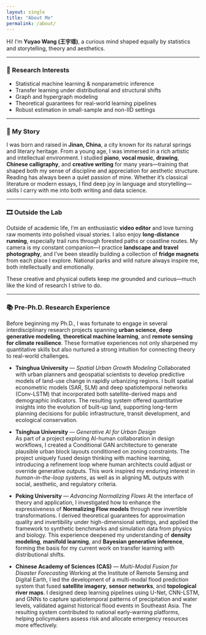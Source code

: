```yaml
---
layout: single
title: "About Me"
permalink: /about/
---
```


Hi! I’m **Yuyao Wang (王宇瑶)**, a curious mind shaped equally by statistics and storytelling, theory and aesthetics.  

---

### 🧠 Research Interests

- Statistical machine learning & nonparametric inference  
- Transfer learning under distributional and structural shifts  
- Graph and hypergraph modeling  
- Theoretical guarantees for real-world learning pipelines  
- Robust estimation in small-sample and non-IID settings

---

### 🌿 My Story

I was born and raised in **Jinan, China**, a city known for its natural springs and literary heritage. From a young age, I was immersed in a rich artistic and intellectual environment. I studied **piano**, **vocal music**, **drawing**, **Chinese calligraphy**, and **creative writing** for many years—training that shaped both my sense of discipline and appreciation for aesthetic structure. Reading has always been a quiet passion of mine. Whether it’s classical literature or modern essays, I find deep joy in language and storytelling—skills I carry with me into both writing and data science.

---

### 🎞️ Outside the Lab

Outside of academic life, I’m an enthusiastic **video editor** and love turning raw moments into polished visual stories. I also enjoy **long-distance running**, especially trail runs through forested paths or coastline routes. My camera is my constant companion—I practice **landscape and travel photography**, and I’ve been steadily building a collection of **fridge magnets** from each place I explore. National parks and wild nature always inspire me, both intellectually and emotionally.

These creative and physical outlets keep me grounded and curious—much like the kind of research I strive to do.

---

### 📚 Pre-Ph.D. Research Experience

Before beginning my Ph.D., I was fortunate to engage in several interdisciplinary research projects spanning **urban science**, **deep generative modeling**, **theoretical machine learning**, and **remote sensing for climate resilience**. These formative experiences not only sharpened my quantitative skills but also nurtured a strong intuition for connecting theory to real-world challenges.

- **Tsinghua University** — *Spatial Urban Growth Modeling* 
  Collaborated with urban planners and geospatial scientists to develop predictive models of land-use change in rapidly urbanizing regions. I built spatial econometric models (SAR, SLM) and deep spatiotemporal networks (Conv-LSTM) that incorporated both satellite-derived maps and demographic indicators. The resulting system offered quantitative insights into the evolution of built-up land, supporting long-term planning decisions for public infrastructure, transit development, and ecological conservation.

- **Tsinghua University** — *Generative AI for Urban Design*   
  As part of a project exploring AI-human collaboration in design workflows, I created a Conditional GAN architecture to generate plausible urban block layouts conditioned on zoning constraints. The project uniquely fused design thinking with machine learning, introducing a refinement loop where human architects could adjust or override generative outputs. This work inspired my enduring interest in *human-in-the-loop systems*, as well as in aligning ML outputs with social, aesthetic, and regulatory criteria.

- **Peking University** — *Advancing Normalizing Flows* 
  At the interface of theory and application, I investigated how to enhance the expressiveness of **Normalizing Flow models** through new invertible transformations. I derived theoretical guarantees for approximation quality and invertibility under high-dimensional settings, and applied the framework to synthetic benchmarks and simulation data from physics and biology. This experience deepened my understanding of **density modeling**, **manifold learning**, and **Bayesian generative inference**, forming the basis for my current work on transfer learning with distributional shifts.

- **Chinese Academy of Sciences (CAS)** — *Multi-Modal Fusion for Disaster Forecasting*
  Working at the Institute of Remote Sensing and Digital Earth, I led the development of a multi-modal flood prediction system that fused **satellite imagery**, **sensor networks**, and **topological river maps**. I designed deep learning pipelines using U-Net, CNN-LSTM, and GNNs to capture spatiotemporal patterns of precipitation and water levels, validated against historical flood events in Southeast Asia. The resulting system contributed to national early-warning platforms, helping policymakers assess risk and allocate emergency resources more effectively.





